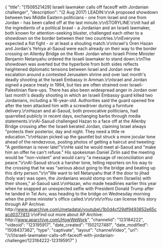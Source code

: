 {
    "title": "[1508521429] Israeli lawmaker calls off faceoff with Jordanian challenger",
    "description": "(2 Aug 2017) LEADIN:\r\nA proposed showdown between two Middle Eastern politicians - one from Israel and one from Jordan - has been called off at the last minute.\r\nSTORYLINE:\r\nIt had all the ingredients of a political brawl - a Jordanian and an Israeli lawmaker, both known for attention-seeking bluster, challenged each other to a showdown on the border between their two countries.\r\nEveryone expected a fist fight - or at least a shouting match.\r\nIsrael's Oren Hazan and Jordan's Yehiya al-Saoud were each already on their way to the border crossing on Allenby Bridge on the River Jordan when Israeli Prime Minister Benjamin Netanyahu ordered the Israeli lawmaker to stand down.\r\nThe showdown was averted but the hyperbole from both sides reflects heightened diplomatic tensions between Israel and Jordan over the escalation around a contested Jerusalem shrine and over last month's deadly shooting at the Israeli Embassy in Amman.\r\nIsrael and Jordan signed a peace treaty in 1994, but ties are often strained over Israeli-Palestinian flare-ups. There has also been widespread anger in Jordan over last month's deadly shooting in which an Israeli Embassy guard killed two Jordanians, including a 16-year-old. Authorities said the guard opened fire after the teen attacked him with a screwdriver during a furniture delivery.\r\nHazan and al-Saoud, both provocative politicians, had quarrelled publicly in recent days, exchanging barbs through media statements.\r\nAl-Saoud challenged Hazan to a face off at the Allenby Bridge crossing after the Israeli berated Jordan, claiming Israel always \"protects their posterior, day and night. They need a little re education.\"\r\nHazan picked up the gauntlet but struck a more jocular tone ahead of the rendezvous, posting photos of getting a haircut and tweeting: \"A gentleman is never late!\"\r\nHe said he would meet al-Saoud and \"make him an offer he can't refuse.\" His spokesman Daniel Zirlin said the meeting would be \"non-violent\" and would carry \"a message of reconciliation and peace.\"\r\nAl-Saoud struck a harsher tone, telling reporters on his way to the crossing that he was \"serious about going to the bridge and beating up this dirty person.\"\r\n\"We want to tell Netanyahu that if the door to jihad (holy war) was open, the Jordanians would stomp on them (Israelis) with their shoes,\" al-Saoud said.\r\nHazan, who made headlines earlier this year when he snapped an unexpected selfie with President Donald Trump after he landed in Tel Aviv, was heading to the bridge on Wednesday morning when the prime minister's office called.\r\n\r\n\r\nYou can license this story through AP Archive: http:\/\/www.aparchive.com\/metadata\/youtube\/1b0d4cf29df9493852e65cacd0377413 \r\nFind out more about AP Archive: http:\/\/www.aparchive.com\/HowWeWork",
    "channelid": "123184222",
    "videoid": "123195917",
    "date_created": "1502127481",
    "date_modified": "1508437362",
    "type": "captivate",
    "layout": "channelVideo",
    "url": "\/c1\/israeli-lawmaker-calls-off-faceoff-with-jordanian-challenger\/123184222-123195917"
}